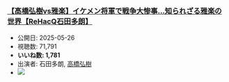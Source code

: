 ### [【高橋弘樹vs雅楽】イケメン将軍で戦争大惨事…知られざる雅楽の世界【ReHacQ石田多朗】](https://www.youtube.com/watch?v=Ur77Vd7TcW4)
-   公開日: 2025-05-26
-   視聴数: 71,791
-   **いいね数: 1,781**
-   出演者: 石田多朗, [高橋弘樹](/rehacq_fan/people/高橋弘樹 "wikilink")
- [![](https://img.youtube.com/vi/Ur77Vd7TcW4/hqdefault.jpg)](https://www.youtube.com/watch?v=Ur77Vd7TcW4)

